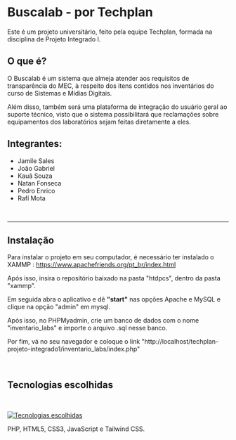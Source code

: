# Buscalab - por Techplan
 Este é um projeto universitário, feito pela equipe Techplan, formada na disciplina de Projeto Integrado I.

 ## O que é?
 O Buscalab é um sistema que almeja atender aos requisitos de transparência do MEC, à respeito dos itens contidos nos inventários do curso de Sistemas e Mídias Digitais.

 Além disso, também será uma plataforma de integração do usuário geral ao suporte técnico, visto que o sistema possibilitará que reclamações sobre equipamentos dos laboratórios sejam feitas diretamente a eles.
 
 ## Integrantes:
 - Jamile Sales
 - João Gabriel
 - Kauã Souza
 - Natan Fonseca
 - Pedro Enrico 
 - Rafí Mota

</br>

---

## Instalação


 Para instalar o projeto em seu computador, é necessário ter instalado o XAMMP : https://www.apachefriends.org/pt_br/index.html
 
 Após isso, insira o repositório baixado na pasta "htdpcs", dentro da pasta "xammp".
 
 Em seguida abra o aplicativo e dê <strong>"start"</strong> nas opções Apache e MySQL e clique na opção "admin" em mysql.
 
 Após isso, no PHPMyadmin, crie um banco de dados com o nome "inventario_labs" e importe o arquivo .sql nesse banco.
 
 Por fim, vá no seu navegador e coloque o link "http://localhost/techplan-projeto-integrado1/inventario_labs/index.php"

</br>

 ## Tecnologias escolhidas
 </br>

[![Tecnologias escolhidas](https://skills.thijs.gg/icons?i=php,html,css,js,tailwind&theme=dark)](https://skills.thijs.gg)

PHP, HTML5, CSS3, JavaScript e Tailwind CSS.